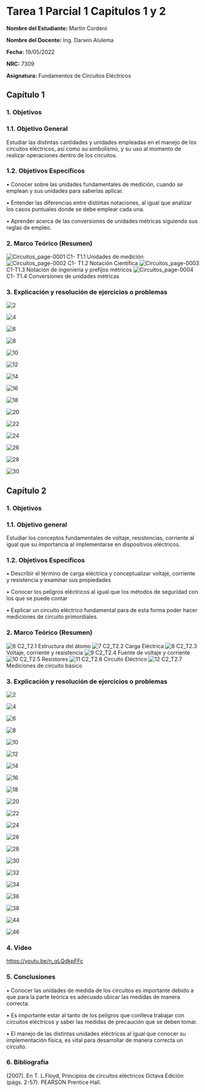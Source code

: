 # Tarea 1 Parcial 1 Capitulos 1 y 2
**Nombre del Estudiante:** Martin Cordero

**Nombre del Docente:** Ing. Darwin Alulema

**Fecha:** 19/05/2022

**NRC:** 7309

**Asignatura:** Fundamentos de Circuitos Eléctricos


## **Capítulo 1**

### **1.	Objetivos**

### **1.1.	Objetivo General**

Estudiar las distintas cantidades y unidades empleadas en el manejo de los circuitos eléctricos, así como su simbolismo, y su uso al momento de realizar operaciones dentro de los circuitos.

### **1.2.	Objetivos Específicos**

•	Conocer sobre las unidades fundamentales de medición, cuando se emplean y sus unidades para saberlas aplicar.

•	Entender las diferencias entre distintas notaciones, al igual que analizar los casos puntuales donde se debe emplear cada una.

•	Aprender acerca de las conversiones de unidades métricas siguiendo sus reglas de empleo.

### **2.	Marco Teórico (Resumen)**

![Circuitos_page-0001](https://user-images.githubusercontent.com/105742149/169201165-f0faded7-a759-43be-a4a7-55b2163be175.jpg)
C1- T1.1 Unidades de medición
![Circuitos_page-0002](https://user-images.githubusercontent.com/105742149/169187111-8b756490-64db-4f69-9cdb-5c1cc12ccdba.jpg)
C1- T1.2 Notación Científica
![Circuitos_page-0003](https://user-images.githubusercontent.com/105742149/169187332-11677c89-e327-4817-9293-51384793af0a.jpg)
C1-T1.3 Notación de ingeniería y prefijos métricos
![Circuitos_page-0004](https://user-images.githubusercontent.com/105742149/169187459-5a82aba3-e7f2-466a-87da-b5fe36ee5086.jpg)
C1- T1.4 Conversiones de unidades métricas

### **3.	Explicación y resolución de ejercicios o problemas**

![2](https://user-images.githubusercontent.com/105742149/169192284-b5e44fd5-25e7-407c-836f-8d38621e6401.jpeg)

![4](https://user-images.githubusercontent.com/105742149/169197053-686e4f8c-e79f-463d-b1a5-342d621a1934.jpeg)

![6](https://user-images.githubusercontent.com/105742149/169197095-b0c57920-5212-4c15-80b5-820b25f97953.jpeg)

![8](https://user-images.githubusercontent.com/105742149/169197192-8bfede3d-b7ab-4900-bc92-f0ac7d2bc908.jpeg)

![10](https://user-images.githubusercontent.com/105742149/169197211-a98b2f63-f2df-4d9f-a23f-eb5b40a4b8e4.jpeg)

![12](https://user-images.githubusercontent.com/105742149/169197225-93ce0482-7fdb-47bd-a47b-ef3463936233.jpeg)

![14](https://user-images.githubusercontent.com/105742149/169197244-c8ae83fc-21e4-43cc-b1cb-1e438bbdebd0.jpeg)

![16](https://user-images.githubusercontent.com/105742149/169197264-e657fbc4-478c-4b23-9fea-e30c1f0fbab7.jpeg)

![18](https://user-images.githubusercontent.com/105742149/169197281-d130f912-5140-4076-bb6c-8bcac76f824c.jpeg)

![20](https://user-images.githubusercontent.com/105742149/169197300-a7b9a0d1-a378-4e8e-a690-51ba090d5898.jpeg)

![22](https://user-images.githubusercontent.com/105742149/169197318-6a3c440b-01e3-4a32-b76d-6a39701c4482.jpeg)

![24](https://user-images.githubusercontent.com/105742149/169197344-f68600eb-83af-486a-9941-42dc60e45d6c.jpeg)

![26](https://user-images.githubusercontent.com/105742149/169197358-1a6c4a9e-c2c1-48b7-9c2e-43ed39c4cc15.jpeg)

![28](https://user-images.githubusercontent.com/105742149/169197375-0e7c27d1-8d4a-4c92-a4e2-ec9b2c8d6467.jpeg)

![30](https://user-images.githubusercontent.com/105742149/169197392-3aa393a2-d2f6-469b-bd05-18dd8a901a87.jpeg)

## **Capítulo 2**

### **1.	Objetivos**

### **1.1.	 Objetivo general**

Estudiar los conceptos fundamentales de voltaje, resistencias, corriente al igual que su importancia al implementarse en dispositivos eléctricos.

### **1.2.	 Objetivos Específicos**

•	Describir el término de carga eléctrica y conceptualizar voltaje, corriente y resistencia y examinar sus propiedades

•	Conocer los peligros eléctricos al igual que los métodos de seguridad con los que se puede contar

•	Explicar un circuito eléctrico fundamental para de esta forma poder hacer mediciones de circuito primordiales.

### **2.	Marco Teórico (Resumen)**

![6](https://user-images.githubusercontent.com/105742149/169197660-c908cd66-2db0-48a0-8ccc-878a730765ef.jpg)
C2_T2.1 Estructura del átomo 
![7](https://user-images.githubusercontent.com/105742149/169197863-d469ca1d-e1d2-4cc2-bd0b-d5223dad16c4.jpg)
C2_T2.2 Carga Eléctrica
![8](https://user-images.githubusercontent.com/105742149/169197972-02c53b02-7c81-4b84-a7f1-c84fca492734.jpg)
C2_T2.3 Voltaje, corriente y resistencia
![9](https://user-images.githubusercontent.com/105742149/169198050-3294ff19-598f-41fb-ac1f-1f7f12b7f7e3.jpg)
C2_T2.4 Fuente de voltaje y corriente
![10](https://user-images.githubusercontent.com/105742149/169198233-6ed8b5b9-d54e-40da-a198-9caa3d966e14.jpg)
C2_T2.5 Resistores
![11](https://user-images.githubusercontent.com/105742149/169198313-b79ac3a4-37d8-47fe-85da-e3fd4407fc9d.jpg)
C2_T2.6 Circuito Eléctrico
![12](https://user-images.githubusercontent.com/105742149/169198425-fc142631-a355-4469-9193-b5a1cda8d7a9.jpg)
C2_T2.7 Mediciones de circuito básico

### **3.	Explicación y resolución de ejercicios o problemas**

![2](https://user-images.githubusercontent.com/105742149/169210600-134aaa75-7c63-4e83-9c01-f2c576e60876.jpeg)

![4](https://user-images.githubusercontent.com/105742149/169210631-a896b578-8417-4347-9811-ff800670f30d.jpeg)

![6](https://user-images.githubusercontent.com/105742149/169210658-e411270c-bc36-4e2f-9ecc-63dcd6499133.jpeg)

![8](https://user-images.githubusercontent.com/105742149/169210672-57025ac3-fc6d-4a4c-a80c-dbe817f0b64c.jpeg)

![10](https://user-images.githubusercontent.com/105742149/169210718-1af8b4a8-3c93-47da-a495-6122d54ddd00.jpeg)

![12](https://user-images.githubusercontent.com/105742149/169210753-cc6f01ea-e0de-40e5-ae1b-04a2fe7deb8d.jpeg)

![14](https://user-images.githubusercontent.com/105742149/169210790-84848186-7064-4fa0-9c37-e7710b0f52e6.jpeg)

![16](https://user-images.githubusercontent.com/105742149/169210847-57c3a77b-f97f-4bf6-8b35-e693cb6b4efa.jpeg)

![18](https://user-images.githubusercontent.com/105742149/169210865-c97f5279-c6ad-4f2f-a6da-2f26d178fc85.jpeg)

![20](https://user-images.githubusercontent.com/105742149/169210888-0581bb10-7d56-4fbe-a531-94bde492846e.jpeg)

![22](https://user-images.githubusercontent.com/105742149/169210943-c7278863-e073-452e-90a4-fe9e0db82c4f.jpeg)

![24](https://user-images.githubusercontent.com/105742149/169210991-49109f4b-de2d-4821-b003-469d0e7070ae.jpeg)

![26](https://user-images.githubusercontent.com/105742149/169211012-8ba19e32-242a-49da-b0d9-a934075fe7d5.jpeg)

![28](https://user-images.githubusercontent.com/105742149/169211081-a7746420-6b31-49a5-aefb-3b57dbe5a654.jpeg)

![30](https://user-images.githubusercontent.com/105742149/169211104-20320e97-75e2-4d1e-a811-e69189d3fa16.jpeg)

![32](https://user-images.githubusercontent.com/105742149/169347330-162c44a1-4c49-44f0-b14d-3da07dbe10da.jpeg)

![34](https://user-images.githubusercontent.com/105742149/169347353-d47761a0-f66e-4953-8d82-5793bfeefd40.jpeg)

![36](https://user-images.githubusercontent.com/105742149/169347387-b3f17238-b949-4a2d-b2b1-7efdc2f707e4.jpeg)

![38](https://user-images.githubusercontent.com/105742149/169347415-30a790ae-3f9a-45a7-844a-aa51caeed323.jpeg)

![44](https://user-images.githubusercontent.com/105742149/169347456-7d4a1c48-a8c7-4653-8bc4-61fc44192d86.jpeg)

![46](https://user-images.githubusercontent.com/105742149/169347497-245866ce-7df2-409e-8451-c180457135d6.jpeg)

### **4.	Video**

https://youtu.be/n_gLQdkpFFc

### **5.	Conclusiones**

•	Conocer las unidades de medida de los circuitos es importante debido a que para la parte teórica es adecuado ubicar las medidas de manera correcta.

•	Es importante estar al tanto de los peligros que conlleva trabajar con circuitos eléctricos y saber las medidas de precaución que se deben tomar.

•	El manejo de las distintas unidades eléctricas al igual que conocer su implementación física, es vital para desarrollar de manera correcta un circuito.

### **6.	Bibliografía**

(2007). En T. L.Floyd, Principios de circuitos eléctricos Octava Edición (págs. 2-57). PEARSON Prentice Hall.








